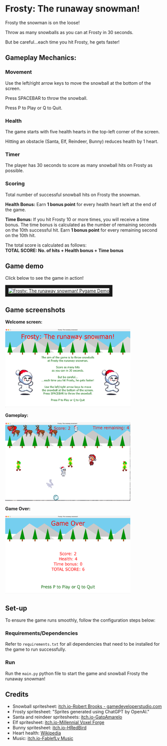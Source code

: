 # Frosty: The runaway snowman!

Frosty the snowman is on the loose!

Throw as many snowballs as you can at Frosty in 30 seconds.

But be careful...each time you hit Frosty, he gets faster!

## Gameplay Mechanics:

### Movement

Use the left/right arrow keys to move the snowball at the bottom of the screen.

Press SPACEBAR to throw the snowball.

Press P to Play or Q to Quit.

### Health

The game starts with five health hearts in the top-left corner of the screen.

Hitting an obstacle (Santa, Elf, Reindeer, Bunny) reduces health by 1 heart.

### Timer

The player has 30 seconds to score as many snowball hits on Frosty as possible.

### Scoring

Total number of successful snowball hits on Frosty the snowman.

**Health Bonus:**
Earn **1 bonus point** for every health heart left at the end of the game.

**Time Bonus:**
If you hit Frosty 10 or more times, you will receive a time bonus.
The time bonus is calculated as the number of remaining seconds on the 10th successful hit.
Earn **1 bonus point** for every remaining second on the 10th hit.

The total score is calculated as follows:\
**TOTAL SCORE: No. of hits + Health bonus + Time bonus**


## Game demo

Click below to see the game in action!

<a href="https://www.youtube.com/watch?v=0D62W5GX_c0
" target="_blank"><img src="http://img.youtube.com/vi/0D62W5GX_c0.jpg"
alt="Frosty: The runaway snowman! Pygame Demo" width="400" height="300" border="10" /></a>

## Game screenshots

**Welcome screen:**

<img src="assets/images/readme_imgs/welcome_screen_img.png" alt="Frosty: The runaway snowman! Welcome screen" width="400" height="250">

**Gameplay:**

<img src="assets/images/readme_imgs/game_play_img.png" alt="Game play" width="400" height="250">


**Game Over:**

<img src="assets/images/readme_imgs/game_over_img.png" alt="Game over" width="400" height="250">

## Set-up

To ensure the game runs smoothly, follow the configuration steps below:

### Requirements/Dependencies

Refer to `requirements.txt` for all dependencies that need to be installed for the game to run successfully.

### Run

Run the `main.py` python file to start the game and snowball Frosty the runaway snowman!

## Credits

- Snowball spritesheet: [itch.io-Robert Brooks - gamedeveloperstudio.com](https://gamedeveloperstudio.itch.io/snowball)
- Frosty spritesheet:  "Sprites generated using ChatGPT by OpenAI."
- Santa and reindeer spritesheets: [itch.io-GatoAmarelo](https://gatoamarelo.itch.io/characters-for-christmas)
- Elf spritesheet: [itch.io-Millennial Voxel Forge](https://millennial-voxel-forge.itch.io/elf-hero)
- Bunny spritesheet: [itch.io-HRedBird](https://hredbird.itch.io/bunny-sprite-sheet)
- Heart health: [Wikipedia](https://en.m.wikipedia.org/wiki/File:Heart_left-highlight_jon_01.svg)
- Music: [itch.io-FablefLy Music](https://fablefly-music.itch.io/its-snowtime)